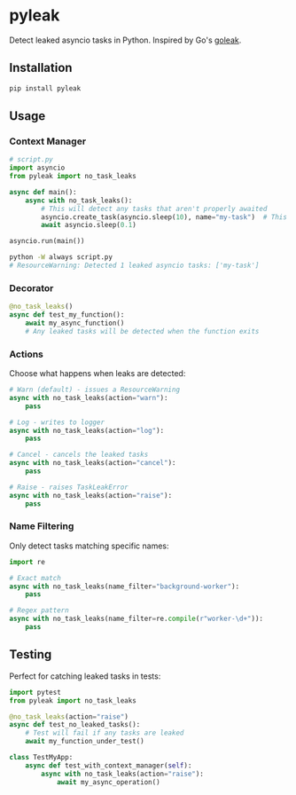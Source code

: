 # pyleak

Detect leaked asyncio tasks in Python. Inspired by Go's [goleak](https://github.com/uber-go/goleak).

## Installation

```bash
pip install pyleak
```

## Usage

### Context Manager

```python
# script.py
import asyncio
from pyleak import no_task_leaks

async def main():
    async with no_task_leaks():
        # This will detect any tasks that aren't properly awaited
        asyncio.create_task(asyncio.sleep(10), name="my-task")  # This would be flagged
        await asyncio.sleep(0.1)

asyncio.run(main())
```

```bash
python -W always script.py
# ResourceWarning: Detected 1 leaked asyncio tasks: ['my-task']
```

### Decorator

```python
@no_task_leaks()
async def test_my_function():
    await my_async_function()
    # Any leaked tasks will be detected when the function exits
```

### Actions

Choose what happens when leaks are detected:

```python
# Warn (default) - issues a ResourceWarning
async with no_task_leaks(action="warn"):
    pass

# Log - writes to logger
async with no_task_leaks(action="log"):
    pass

# Cancel - cancels the leaked tasks
async with no_task_leaks(action="cancel"):
    pass

# Raise - raises TaskLeakError
async with no_task_leaks(action="raise"):
    pass
```

### Name Filtering

Only detect tasks matching specific names:

```python
import re

# Exact match
async with no_task_leaks(name_filter="background-worker"):
    pass

# Regex pattern
async with no_task_leaks(name_filter=re.compile(r"worker-\d+")):
    pass
```

## Testing

Perfect for catching leaked tasks in tests:

```python
import pytest
from pyleak import no_task_leaks

@no_task_leaks(action="raise")
async def test_no_leaked_tasks():
    # Test will fail if any tasks are leaked
    await my_function_under_test()

class TestMyApp:
    async def test_with_context_manager(self):
        async with no_task_leaks(action="raise"):
            await my_async_operation()
```
